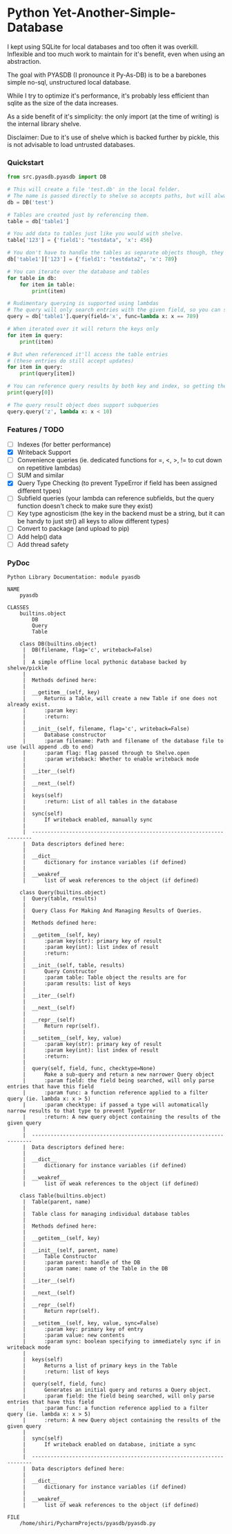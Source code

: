 # Python Yet-Another-Simple-Database

I kept using SQLite for local databases and too often it was overkill. Inflexible and too much work to maintain for it's
benefit, even when using an abstraction.

The goal with PYASDB (I pronounce it Py-As-DB) is to be a barebones simple no-sql, unstructured local database.

While I try to optimize it's performance, it's probably less efficient than sqlite as the size of the data increases.

As a side benefit of it's simplicity: the only import (at the time of writing) is the internal library shelve.

Disclaimer: Due to it's use of shelve which is backed further by pickle, this is not advisable to load untrusted
databases.

### Quickstart

```python
from src.pyasdb.pyasdb import DB

# This will create a file 'test.db' in the local folder. 
# The name is passed directly to shelve so accepts paths, but will always append '.db' at the end. 
db = DB('test')

# Tables are created just by referencing them.
table = db['table1']

# You add data to tables just like you would with shelve.
table['123'] = {'field1': "testdata", 'x': 456}

# You don't have to handle the tables as separate objects though, they do pass changes back to the database.
db['table1']['123'] = {'field1': "testdata2", 'x': 789}

# You can iterate over the database and tables
for table in db:
    for item in table:
        print(item)

# Rudimentary querying is supported using lambdas
# The query will only search entries with the given field, so you can safely assume that the field entry exists.
query = db['table1'].query(field='x', func=lambda x: x == 789)

# When iterated over it will return the keys only
for item in query:
    print(item)

# But when referenced it'll access the table entries
# (these entries do still accept updates)
for item in query:
    print(query[item])

# You can reference query results by both key and index, so getting the first entry is as simple as:
print(query[0])

# The query result object does support subqueries
query.query('z', lambda x: x < 10)
```

### Features / TODO

- [ ] Indexes (for better performance)
- [x] Writeback Support
- [ ] Convenience queries (ie. dedicated functions for =, <, >, != to cut down on repetitive lambdas)
- [ ] SUM and similar
- [x] Query Type Checking (to prevent TypeError if field has been assigned different types)
- [ ] Subfield queries (your lambda can reference subfields, but the query function doesn't check to make sure they 
exist)
- [ ] Key type agnosticism (the key in the backend must be a string, but it can be handy to just str() all keys to allow
different types)
- [ ] Convert to package (and upload to pip)
- [ ] Add help() data
- [ ] Add thread safety

### PyDoc
```
Python Library Documentation: module pyasdb

NAME
    pyasdb

CLASSES
    builtins.object
        DB
        Query
        Table
    
    class DB(builtins.object)
     |  DB(filename, flag='c', writeback=False)
     |  
     |  A simple offline local pythonic database backed by shelve/pickle
     |  
     |  Methods defined here:
     |  
     |  __getitem__(self, key)
     |      Returns a Table, will create a new Table if one does not already exist.
     |      :param key:
     |      :return:
     |  
     |  __init__(self, filename, flag='c', writeback=False)
     |      Database constructor
     |      :param filename: Path and filename of the database file to use (will append .db to end)
     |      :param flag: flag passed through to Shelve.open
     |      :param writeback: Whether to enable writeback mode
     |  
     |  __iter__(self)
     |  
     |  __next__(self)
     |  
     |  keys(self)
     |      :return: List of all tables in the database
     |  
     |  sync(self)
     |      If writeback enabled, manually sync
     |  
     |  ----------------------------------------------------------------------
     |  Data descriptors defined here:
     |  
     |  __dict__
     |      dictionary for instance variables (if defined)
     |  
     |  __weakref__
     |      list of weak references to the object (if defined)
    
    class Query(builtins.object)
     |  Query(table, results)
     |  
     |  Query Class For Making And Managing Results of Queries.
     |  
     |  Methods defined here:
     |  
     |  __getitem__(self, key)
     |      :param key(str): primary key of result
     |      :param key(int): list index of result
     |      :return:
     |  
     |  __init__(self, table, results)
     |      Query Constructor
     |      :param table: Table object the results are for
     |      :param results: list of keys
     |  
     |  __iter__(self)
     |  
     |  __next__(self)
     |  
     |  __repr__(self)
     |      Return repr(self).
     |  
     |  __setitem__(self, key, value)
     |      :param key(str): primary key of result
     |      :param key(int): list index of result
     |      :return:
     |  
     |  query(self, field, func, checktype=None)
     |      Make a sub-query and return a new narrower Query object
     |      :param field: the field being searched, will only parse entries that have this field
     |      :param func: a function reference applied to a filter query (ie. lambda x: x > 5)
     |      :param checktype: if passed a type will automatically narrow results to that type to prevent TypeError
     |      :return: A new query object containing the results of the given query
     |  
     |  ----------------------------------------------------------------------
     |  Data descriptors defined here:
     |  
     |  __dict__
     |      dictionary for instance variables (if defined)
     |  
     |  __weakref__
     |      list of weak references to the object (if defined)
    
    class Table(builtins.object)
     |  Table(parent, name)
     |  
     |  Table class for managing individual database tables
     |  
     |  Methods defined here:
     |  
     |  __getitem__(self, key)
     |  
     |  __init__(self, parent, name)
     |      Table Constructor
     |      :param parent: handle of the DB
     |      :param name: name of the Table in the DB
     |  
     |  __iter__(self)
     |  
     |  __next__(self)
     |  
     |  __repr__(self)
     |      Return repr(self).
     |  
     |  __setitem__(self, key, value, sync=False)
     |      :param key: primary key of entry
     |      :param value: new contents
     |      :param sync: boolean specifying to immediately sync if in writeback mode
     |  
     |  keys(self)
     |      Returns a list of primary keys in the Table
     |      :return: list of keys
     |  
     |  query(self, field, func)
     |      Generates an initial query and returns a Query object.
     |      :param field: the field being searched, will only parse entries that have this field
     |      :param func: a function reference applied to a filter query (ie. lambda x: x > 5)
     |      :return: A new Query object containing the results of the given query
     |  
     |  sync(self)
     |      If writeback enabled on database, initiate a sync
     |  
     |  ----------------------------------------------------------------------
     |  Data descriptors defined here:
     |  
     |  __dict__
     |      dictionary for instance variables (if defined)
     |  
     |  __weakref__
     |      list of weak references to the object (if defined)

FILE
    /home/shiri/PycharmProjects/pyasdb/pyasdb.py


```